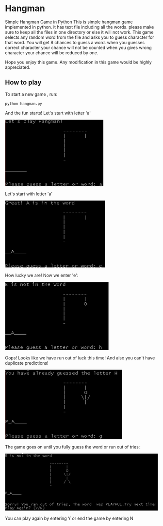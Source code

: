 # Hangman
Simple Hangman Game in Python
This is simple hangman game implemented in python.
it has text file including all the words.
please make sure to keep all the files in one directory or else it will not work.
This game selects any random word from the file and asks you to guess character for that word.
You will get 8 chances to guess a word.
when you guesses correct character your chance will not be counted when you gives wrong character your chance will be reduced by one.

Hope you enjoy this game. 
Any modification in this game would be highly appreciated.

## How to play
To start a new game , run:
```sh
python hangman.py
```

And the fun starts! Let's start with letter 'a'

![Step1](./images/step1.png)

Let's start with letter 'a'

![Step2](./images/step2.png)

How lucky we are! Now we enter 'e':

![Step3](./images/step3.png)

Oops! Looks like we have run out of luck this time!
And also you can't have duplicate predictions!

![duplicate](./images/step4.png)

The game goes on until you fully guess the word or run out of tries:

![end](./images/step5.png)

You can play again by entering Y or end the game by entering N
